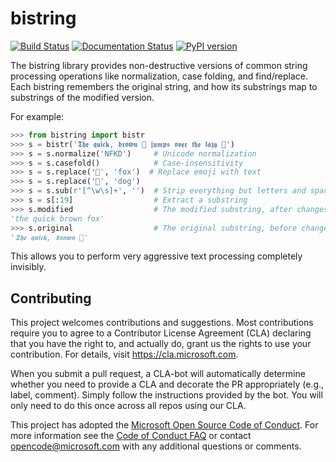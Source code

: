 bistring
========

[![Build Status](https://dev.azure.com/maluuba/bistring/_apis/build/status/microsoft.bistring?branchName=master)](https://dev.azure.com/maluuba/bistring/_build/latest?definitionId=132&branchName=master)
[![Documentation Status](https://readthedocs.org/projects/bistring/badge/?version=latest)](https://bistring.readthedocs.io/en/latest/?badge=latest)
[![PyPI version](https://badge.fury.io/py/bistring.svg)](https://badge.fury.io/py/bistring)

The bistring library provides non-destructive versions of common string processing operations like normalization, case folding, and find/replace.
Each bistring remembers the original string, and how its substrings map to substrings of the modified version.

For example:

```python
>>> from bistring import bistr
>>> s = bistr('𝕿𝖍𝖊 𝖖𝖚𝖎𝖈𝖐, 𝖇𝖗𝖔𝖜𝖓 🦊 𝖏𝖚𝖒𝖕𝖘 𝖔𝖛𝖊𝖗 𝖙𝖍𝖊 𝖑𝖆𝖟𝖞 🐶')
>>> s = s.normalize('NFKD')     # Unicode normalization
>>> s = s.casefold()            # Case-insensitivity
>>> s = s.replace('🦊', 'fox')  # Replace emoji with text
>>> s = s.replace('🐶', 'dog')
>>> s = s.sub(r'[^\w\s]+', '')  # Strip everything but letters and spaces
>>> s = s[:19]                  # Extract a substring
>>> s.modified                  # The modified substring, after changes
'the quick brown fox'
>>> s.original                  # The original substring, before changes
'𝕿𝖍𝖊 𝖖𝖚𝖎𝖈𝖐, 𝖇𝖗𝖔𝖜𝖓 🦊'
```

This allows you to perform very aggressive text processing completely invisibly.


Contributing
------------

This project welcomes contributions and suggestions.
Most contributions require you to agree to a Contributor License Agreement (CLA) declaring that you have the right to, and actually do, grant us the rights to use your contribution.
For details, visit https://cla.microsoft.com.

When you submit a pull request, a CLA-bot will automatically determine whether you need to provide a CLA and decorate the PR appropriately (e.g., label, comment).
Simply follow the instructions provided by the bot. You will only need to do this once across all repos using our CLA.

This project has adopted the [Microsoft Open Source Code of Conduct](https://opensource.microsoft.com/codeofconduct/).
For more information see the [Code of Conduct FAQ](https://opensource.microsoft.com/codeofconduct/faq/) or contact [opencode@microsoft.com](mailto:opencode@microsoft.com) with any additional questions or comments.
